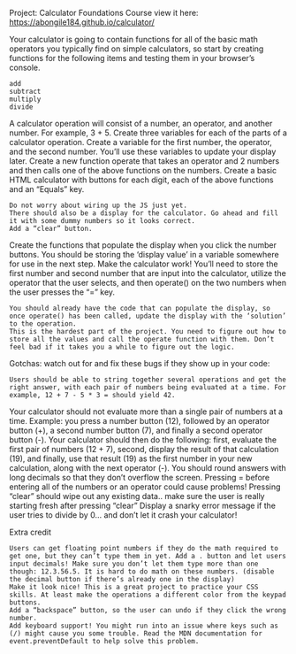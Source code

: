Project: Calculator
Foundations Course
view it here: https://abongile184.github.io/calculator/

Your calculator is going to contain functions for all of the basic math operators you typically find on simple calculators, so start by creating functions for the following items and testing them in your browser’s console.

    add
    subtract
    multiply
    divide

A calculator operation will consist of a number, an operator, and another number. For example, 3 + 5. Create three variables for each of the parts of a calculator operation. Create a variable for the first number, the operator, and the second number. You’ll use these variables to update your display later.
Create a new function operate that takes an operator and 2 numbers and then calls one of the above functions on the numbers.
Create a basic HTML calculator with buttons for each digit, each of the above functions and an “Equals” key.

    Do not worry about wiring up the JS just yet.
    There should also be a display for the calculator. Go ahead and fill it with some dummy numbers so it looks correct.
    Add a “clear” button.

Create the functions that populate the display when you click the number buttons. You should be storing the ‘display value’ in a variable somewhere for use in the next step.
Make the calculator work! You’ll need to store the first number and second number that are input into the calculator, utilize the operator that the user selects, and then operate() on the two numbers when the user presses the “=” key.

    You should already have the code that can populate the display, so once operate() has been called, update the display with the ‘solution’ to the operation.
    This is the hardest part of the project. You need to figure out how to store all the values and call the operate function with them. Don’t feel bad if it takes you a while to figure out the logic.

Gotchas: watch out for and fix these bugs if they show up in your code:

    Users should be able to string together several operations and get the right answer, with each pair of numbers being evaluated at a time. For example, 12 + 7 - 5 * 3 = should yield 42.
Your calculator should not evaluate more than a single pair of numbers at a time. Example: you press a number button (12), followed by an operator button (+), a second number button (7), and finally a second operator button (-). Your calculator should then do the following: first, evaluate the first pair of numbers (12 + 7), second, display the result of that calculation (19), and finally, use that result (19) as the first number in your new calculation, along with the next operator (-).
You should round answers with long decimals so that they don’t overflow the screen.
Pressing = before entering all of the numbers or an operator could cause problems!
Pressing “clear” should wipe out any existing data.. make sure the user is really starting fresh after pressing “clear”
Display a snarky error message if the user tries to divide by 0… and don’t let it crash your calculator!

Extra credit

    Users can get floating point numbers if they do the math required to get one, but they can’t type them in yet. Add a . button and let users input decimals! Make sure you don’t let them type more than one though: 12.3.56.5. It is hard to do math on these numbers. (disable the decimal button if there’s already one in the display)
    Make it look nice! This is a great project to practice your CSS skills. At least make the operations a different color from the keypad buttons.
    Add a “backspace” button, so the user can undo if they click the wrong number.
    Add keyboard support! You might run into an issue where keys such as (/) might cause you some trouble. Read the MDN documentation for event.preventDefault to help solve this problem.


